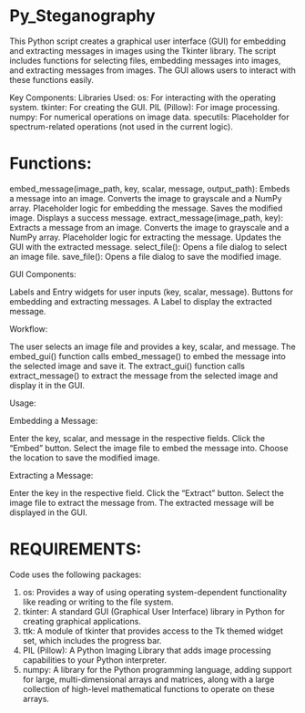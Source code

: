 # Py_Steganography
This Python script creates a graphical user interface (GUI) for embedding and extracting messages in images using the Tkinter library. The script includes functions for selecting files, embedding messages into images, and extracting messages from images. The GUI allows users to interact with these functions easily. 

Key Components:
Libraries Used:
os: For interacting with the operating system.
tkinter: For creating the GUI.
PIL (Pillow): For image processing.
numpy: For numerical operations on image data.
specutils: Placeholder for spectrum-related operations (not used in the current logic).

# Functions:
embed_message(image_path, key, scalar, message, output_path): Embeds a message into an image.
Converts the image to grayscale and a NumPy array.
Placeholder logic for embedding the message.
Saves the modified image.
Displays a success message.
extract_message(image_path, key): Extracts a message from an image.
Converts the image to grayscale and a NumPy array.
Placeholder logic for extracting the message.
Updates the GUI with the extracted message.
select_file(): Opens a file dialog to select an image file.
save_file(): Opens a file dialog to save the modified image.

GUI Components:

Labels and Entry widgets for user inputs (key, scalar, message).
Buttons for embedding and extracting messages.
A Label to display the extracted message.

Workflow:

The user selects an image file and provides a key, scalar, and message.
The embed_gui() function calls embed_message() to embed the message into the selected image and save it.
The extract_gui() function calls extract_message() to extract the message from the selected image and display it in the GUI.

Usage:

Embedding a Message:

Enter the key, scalar, and message in the respective fields.
Click the “Embed” button.
Select the image file to embed the message into.
Choose the location to save the modified image.

Extracting a Message:

Enter the key in the respective field.
Click the “Extract” button.
Select the image file to extract the message from.
The extracted message will be displayed in the GUI.

# REQUIREMENTS: 

Code uses the following packages:

1. os: Provides a way of using operating system-dependent functionality like reading or writing to the file system.
2. tkinter: A standard GUI (Graphical User Interface) library in Python for creating graphical applications.
3. ttk: A module of tkinter that provides access to the Tk themed widget set, which includes the progress bar.
4. PIL (Pillow): A Python Imaging Library that adds image processing capabilities to your Python interpreter.
5. numpy: A library for the Python programming language, adding support for large, multi-dimensional arrays and matrices, along with 
   a large collection of high-level mathematical functions to operate on these arrays.

